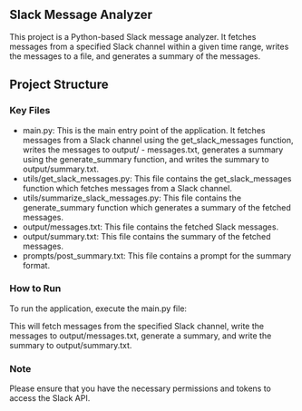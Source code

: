 ## Slack Message Analyzer
This project is a Python-based Slack message analyzer. It fetches messages from a specified Slack channel within a given time range, writes the messages to a file, and generates a summary of the messages.

## Project Structure
### Key Files
- main.py: This is the main entry point of the application. It fetches messages from a Slack channel using the get_slack_messages function, writes the messages to output/ - messages.txt, generates a summary using the generate_summary function, and writes the summary to output/summary.txt.
- utils/get_slack_messages.py: This file contains the get_slack_messages function which fetches messages from a Slack channel.
- utils/summarize_slack_messages.py: This file contains the generate_summary function which generates a summary of the fetched messages.
- output/messages.txt: This file contains the fetched Slack messages.
- output/summary.txt: This file contains the summary of the fetched messages.
- prompts/post_summary.txt: This file contains a prompt for the summary format.

### How to Run
To run the application, execute the main.py file:

This will fetch messages from the specified Slack channel, write the messages to output/messages.txt, generate a summary, and write the summary to output/summary.txt.

### Note
Please ensure that you have the necessary permissions and tokens to access the Slack API.